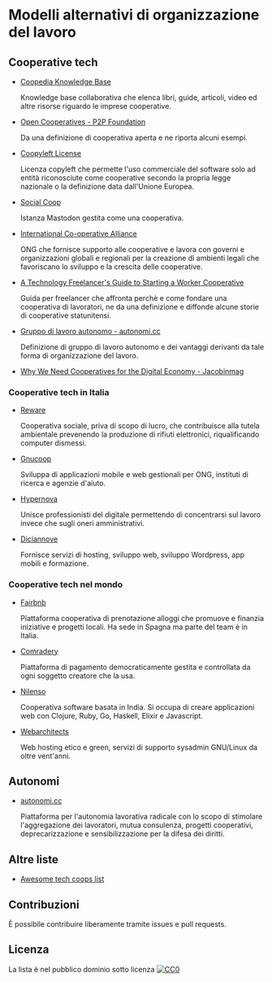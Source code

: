 # Modelli alternativi di organizzazione del lavoro

## Cooperative tech

* [Coopedia Knowledge Base](https://coopedia.starter.coop)

  Knowledge base collaborativa che elenca libri, guide, articoli, video ed altre risorse riguardo le imprese cooperative.
* [Open Cooperatives - P2P Foundation](https://wiki.p2pfoundation.net/Open_Cooperatives)

  Da una definizione di cooperativa aperta e ne riporta alcuni esempi.
* [Coopyleft License](https://wiki.coopcycle.org/en:license)

  Licenza copyleft che permette l'uso commerciale del software solo ad entità riconosciute come cooperative secondo la propria legge nazionale o la definizione data dall'Unione Europea.
* [Social Coop](https://social.coop/)

  Istanza Mastodon gestita come una cooperativa.
* [International Co-operative Alliance](https://www.ica.coop/en)

  ONG che fornisce supporto alle cooperative e lavora con governi e organizzazioni globali e regionali per la creazione di ambienti legali che favoriscano lo sviluppo e la crescita delle cooperative.
* [A Technology Freelancer's Guide to Starting a Worker Cooperative](https://techworker.coop/resources/technology-freelancers-guide-starting-worker-cooperative)

  Guida per freelancer che affronta perchè e come fondare una cooperativa di lavoratori, ne da una definizione e diffonde alcune storie di cooperative statunitensi.
* [Gruppo di lavoro autonomo - autonomi.cc](https://autonomi.cc/gruppo-di-lavoro-autonomo/)

  Definizione di gruppo di lavoro autonomo e dei vantaggi derivanti da tale forma di organizzazione del lavoro.
* [Why We Need Cooperatives for the Digital Economy - Jacobinmag](https://jacobinmag.com/2020/05/cooperatives-digital-economy-airbnb-cities)

### Cooperative tech in Italia

* [Reware](https://coop.reware.it/)

  Cooperativa sociale, priva di scopo di lucro, che contribuisce alla tutela ambientale prevenendo la produzione di rifiuti elettronici, riqualificando computer dismessi.
* [Gnucoop](https://www.gnucoop.com/)

  Sviluppa di applicazioni mobile e web gestionali per ONG, instituti di ricerca e agenzie d'aiuto.
* [Hypernova](https://www.hypernovacoop.it/)

  Unisce professionisti del digitale permettendo di concentrarsi sul lavoro invece che sugli oneri amministrativi.
* [Diciannove](https://19.coop/)

  Fornisce servizi di hosting, sviluppo web, sviluppo Wordpress, app mobili e formazione.

### Cooperative tech nel mondo

* [Fairbnb](https://fairbnb.coop/)

  Piattaforma cooperativa di prenotazione alloggi che promuove e finanzia iniziative e progetti locali. Ha sede in Spagna ma parte del team è in Italia.
* [Comradery](https://comradery.co/)

  Piattaforma di pagamento democraticamente gestita e controllata da ogni soggetto creatore che la usa.
* [Nilenso](https://nilenso.com/)

  Cooperativa software basata in India. Si occupa di creare applicazioni web con Clojure, Ruby, Go, Haskell, Elixir e Javascript.
* [Webarchitects](https://www.webarchitects.coop/)

  Web hosting etico e green, servizi di supporto sysadmin GNU/Linux da oltre vent'anni.

## Autonomi

* [autonomi.cc](https://autonomi.cc/)

  Piattaforma per l'autonomia lavorativa radicale con lo scopo di stimolare l'aggregazione dei lavoratori, mutua consulenza, progetti cooperativi, deprecarizzazione e sensibilizzazione per la difesa dei diritti.

## Altre liste

* [Awesome tech coops list](https://github.com/hng/tech-coops/)

## Contribuzioni

È possibile contribuire liberamente tramite issues e pull requests.

## Licenza

La lista è nel pubblico dominio sotto licenza [![CC0](http://mirrors.creativecommons.org/presskit/buttons/88x31/svg/cc-zero.svg)](https://creativecommons.org/publicdomain/zero/1.0/)
